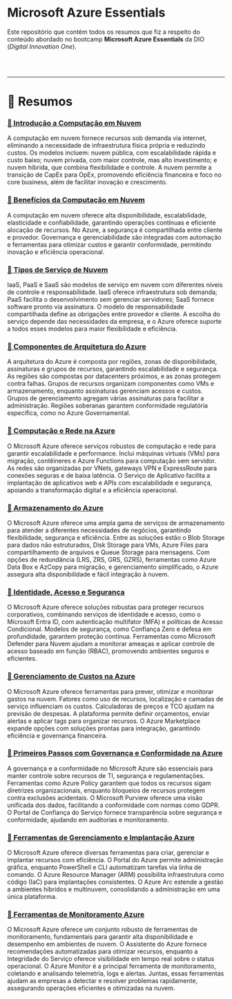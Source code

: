 # **Microsoft Azure Essentials**

Este repositório que contém todos os resumos que fiz a respeito do conteúdo abordado no bootcamp **Microsoft Azure Essentials** da DIO (*Digital Innovation One*).

<br><br>

---

# **📃 Resumos**

### [🔗 Introdução a Computação em Nuvem](Summaries/introduction-to-cloud-computing.md)

A computação em nuvem fornece recursos sob demanda via internet, eliminando a necessidade de infraestrutura física própria e reduzindo custos. Os modelos incluem: nuvem pública, com escalabilidade rápida e custo baixo; nuvem privada, com maior controle, mas alto investimento; e nuvem híbrida, que combina flexibilidade e controle. A nuvem permite a transição de CapEx para OpEx, promovendo eficiência financeira e foco no core business, além de facilitar inovação e crescimento.

### [🔗 Benefícios da Computação em Nuvem](Summaries/benefits-of-cloud-computing.md)

A computação em nuvem oferece alta disponibilidade, escalabilidade, elasticidade e confiabilidade, garantindo operações contínuas e eficiente alocação de recursos. No Azure, a segurança é compartilhada entre cliente e provedor. Governança e gerenciabilidade são integradas com automação e ferramentas para otimizar custos e garantir conformidade, permitindo inovação e eficiência operacional.

### [🔗 Tipos de Serviço de Nuvem](Summaries/cloud-service-types.md)

IaaS, PaaS e SaaS são modelos de serviço em nuvem com diferentes níveis de controle e responsabilidade. IaaS oferece infraestrutura sob demanda; PaaS facilita o desenvolvimento sem gerenciar servidores; SaaS fornece software pronto via assinatura. O modelo de responsabilidade compartilhada define as obrigações entre provedor e cliente. A escolha do serviço depende das necessidades da empresa, e o Azure oferece suporte a todos esses modelos para maior flexibilidade e eficiência.

### [🔗 Componentes de Arquitetura do Azure](Summaries/azure-architecture-components.md)

A arquitetura do Azure é composta por regiões, zonas de disponibilidade, assinaturas e grupos de recursos, garantindo escalabilidade e segurança. As regiões são compostas por datacenters próximos, e as zonas protegem contra falhas. Grupos de recursos organizam componentes como VMs e armazenamento, enquanto assinaturas gerenciam acessos e custos. Grupos de gerenciamento agregam várias assinaturas para facilitar a administração. Regiões soberanas garantem conformidade regulatória específica, como no Azure Governamental.

### [🔗 Computação e Rede na Azure](Summaries/compute-and-network-on-azure.md)

O Microsoft Azure oferece serviços robustos de computação e rede para garantir escalabilidade e performance. Inclui máquinas virtuais (VMs) para migração, contêineres e Azure Functions para computação sem servidor. As redes são organizadas por VNets, gateways VPN e ExpressRoute para conexões seguras e de baixa latência. O Serviço de Aplicativo facilita a implantação de aplicativos web e APIs com escalabilidade e segurança, apoiando a transformação digital e a eficiência operacional.

### [🔗 Armazenamento do Azure](Summaries/azure-storage.md)

O Microsoft Azure oferece uma ampla gama de serviços de armazenamento para atender a diferentes necessidades de negócios, garantindo flexibilidade, segurança e eficiência. Entre as soluções estão o Blob Storage para dados não estruturados, Disk Storage para VMs, Azure Files para compartilhamento de arquivos e Queue Storage para mensagens. Com opções de redundância (LRS, ZRS, GRS, GZRS), ferramentas como Azure Data Box e AzCopy para migração, e gerenciamento simplificado, o Azure assegura alta disponibilidade e fácil integração à nuvem.

### [🔗 Identidade, Acesso e Segurança](Summaries/identity-access-and-security.md)

O Microsoft Azure oferece soluções robustas para proteger recursos corporativos, combinando serviços de identidade e acesso, como o Microsoft Entra ID, com autenticação multifator (MFA) e políticas de Acesso Condicional. Modelos de segurança, como Confiança Zero e defesa em profundidade, garantem proteção contínua. Ferramentas como Microsoft Defender para Nuvem ajudam a monitorar ameaças e aplicar controle de acesso baseado em função (RBAC), promovendo ambientes seguros e eficientes.

### [🔗 Gerenciamento de Custos na Azure](Summaries/cost-management-on-azure.md)

O Microsoft Azure oferece ferramentas para prever, otimizar e monitorar gastos na nuvem. Fatores como uso de recursos, localização e camadas de serviço influenciam os custos. Calculadoras de preços e TCO ajudam na previsão de despesas. A plataforma permite definir orçamentos, enviar alertas e aplicar tags para organizar recursos. O Azure Marketplace expande opções com soluções prontas para integração, garantindo eficiência e governança financeira.

### [🔗 Primeiros Passos com Governança e Conformidade na Azure](Summaries/get-started-with-governance-and-compliance-on-azure.md)

A governança e a conformidade no Microsoft Azure são essenciais para manter controle sobre recursos de TI, segurança e regulamentações. Ferramentas como Azure Policy garantem que todos os recursos sigam diretrizes organizacionais, enquanto bloqueios de recursos protegem contra exclusões acidentais. O Microsoft Purview oferece uma visão unificada dos dados, facilitando a conformidade com normas como GDPR. O Portal de Confiança do Serviço fornece transparência sobre segurança e conformidade, ajudando em auditorias e monitoramento.

### [🔗 Ferramentas de Gerenciamento e Implantação Azure](Summaries/azure-deployment-and-management-tools.md)

O Microsoft Azure oferece diversas ferramentas para criar, gerenciar e implantar recursos com eficiência. O Portal do Azure permite administração gráfica, enquanto PowerShell e CLI automatizam tarefas via linha de comando. O Azure Resource Manager (ARM) possibilita infraestrutura como código (IaC) para implantações consistentes. O Azure Arc estende a gestão a ambientes híbridos e multinuvem, consolidando a administração em uma única plataforma.

### [🔗 Ferramentas de Monitoramento Azure](Summaries/azure-monitoring-tools.md)

O Microsoft Azure oferece um conjunto robusto de ferramentas de monitoramento, fundamentais para garantir alta disponibilidade e desempenho em ambientes de nuvem. O Assistente do Azure fornece recomendações automatizadas para otimizar recursos, enquanto a Integridade do Serviço oferece visibilidade em tempo real sobre o status operacional. O Azure Monitor é a principal ferramenta de monitoramento, coletando e analisando telemetria, logs e alertas. Juntas, essas ferramentas ajudam as empresas a detectar e resolver problemas rapidamente, assegurando operações eficientes e otimizadas na nuvem.